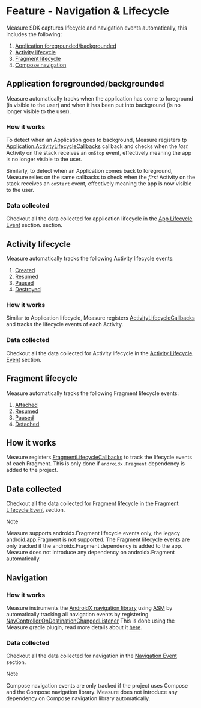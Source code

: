 # Feature - Navigation & Lifecycle

Measure SDK captures lifecycle and navigation events automatically, this includes the following:

1. [Application foregrounded/backgrounded](#application-foregroundedbackgrounded)
2. [Activity lifecycle](#activity-lifecycle)
3. [Fragment lifecycle](#fragment-lifecycle)
4. [Compose navigation](#compose-navigation)

## Application foregrounded/backgrounded

Measure automatically tracks when the application has come to foreground (is visible to the user) and when
it has been put into background (is no longer visible to the user).

### How it works

To detect when an Application goes to background, Measure
registers
tp [Application.ActivityLifecycleCallbacks](https://developer.android.com/reference/android/app/Application.ActivityLifecycleCallbacks)
callback and checks when the _last_ Activity on the stack receives an `onStop` event, effectively meaning the app is no
longer visible to the user.

Similarly, to detect when an Application comes back to foreground, Measure relies on the same callbacks to check when
the _first_ Activity on the stack receives an `onStart` event, effectively meaning the app is now visible to the user.

### Data collected

Checkout all the data collected for application lifecycle in
the [App Lifecycle Event](../../api/sdk/README.md#lifecycleapp) section.
section.

## Activity lifecycle

Measure automatically tracks the following Activity lifecycle events:

1. [Created](https://developer.android.com/guide/components/activities/activity-lifecycle#oncreate)
2. [Resumed](https://developer.android.com/guide/components/activities/activity-lifecycle#onresume)
3. [Paused](https://developer.android.com/guide/components/activities/activity-lifecycle#onpause)
4. [Destroyed](https://developer.android.com/guide/components/activities/activity-lifecycle#ondestroy)

### How it works

Similar to Application lifecycle, Measure
registers [ActivityLifecycleCallbacks](https://developer.android.com/reference/android/app/Application.ActivityLifecycleCallbacks)
and tracks the lifecycle events of each Activity.

### Data collected

Checkout all the data collected for Activity lifecycle in
the [Activity Lifecycle Event](../../api/sdk/README.md#lifecycleactivity) section.

## Fragment lifecycle

Measure automatically tracks the following Fragment lifecycle events:

1. [Attached](https://developer.android.com/reference/androidx/fragment/app/Fragment.html#onAttach(android.content.Context))
2. [Resumed](https://developer.android.com/reference/androidx/fragment/app/Fragment.html#onResume())
3. [Paused](https://developer.android.com/reference/androidx/fragment/app/Fragment.html#onPause())
4. [Detached](https://developer.android.com/reference/androidx/fragment/app/Fragment.html#onDetach())

## How it works

Measure
registers [FragmentLifecycleCallbacks](https://developer.android.com/reference/androidx/fragment/app/FragmentManager.FragmentLifecycleCallbacks)
to track the lifecycle events of each Fragment. This is only done if `androidx.Fragment` dependency is added to the
project.

## Data collected

Checkout all the data collected for Fragment lifecycle in
the [Fragment Lifecycle Event](../../api/sdk/README.md#lifecyclefragment) section.

> [!NOTE]  
> Measure supports androidx.Fragment lifecycle events only, the legacy android.app.Fragment is not supported.
> The Fragment lifecycle events are only tracked if the androidx.Fragment dependency is added to the app. Measure does
> not introduce any dependency on androidx.Fragment automatically.

## Navigation

### How it works

Measure instruments the [AndroidX navigation library](https://developer.android.com/guide/navigation)
using [ASM](https://asm.ow2.io/) by automatically tracking all
navigation events by
registering [NavController.OnDestinationChangedListener](https://developer.android.com/reference/androidx/navigation/NavController.OnDestinationChangedListener)
This is done using the Measure gradle plugin, read more details about
it [here](../../../android/measure-android-gradle/README.md#androidx-navigation).

### Data collected

Checkout all the data collected for navigation in
the [Navigation Event](../../api/sdk/README.md#navigation) section.

> [!NOTE]  
> Compose navigation events are only tracked if the project uses Compose and the Compose navigation library. Measure
> does not introduce any dependency on Compose navigation library automatically.